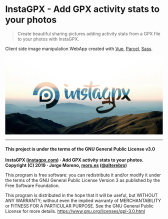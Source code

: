 
# InstaGPX - Add GPX activity stats to your photos

> Create beautiful sharing pictures adding activity stats from a GPX file to your photos with InstaGPX.

Client side image manipulation WebApp created with [Vue](https://vuejs.org/), [Parcel](https://en.parceljs.org/), [Sass](https://sass-lang.com/).

[![ImageGPX](static/images/share/instagpx.jpg)](https://instagpx.com)

---

#### This project is under the terms of the GNU General Public License v3.0

**InstaGPX ([instagpx.com](https://instagpx.com)) · Add GPX activity stats to your photos.**  
**Copyright (C) 2019 · Jorge Moreno, [moro.es](https://moro.es) ([@alterebro](https://twitter.com/alterebro))**

This program is free software: you can redistribute it and/or modify it under the terms of the GNU General Public License Version 3 as published by the Free Software Foundation.

This program is distributed in the hope that it will be useful, but WITHOUT ANY WARRANTY; without even the implied warranty of MERCHANTABILITY or FITNESS FOR A PARTICULAR PURPOSE. See the GNU General Public License for more details. https://www.gnu.org/licenses/gpl-3.0.html
